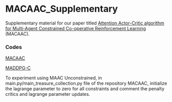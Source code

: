 # **MACAAC_Supplementary**

Supplementary material for our paper titled [Attention Actor-Critic algorithm for Multi-Agent Constrained Co-operative Reinforcement Learning](http://arxiv.org/abs/2101.02349) (MACAAC). 

### Codes   
[MACAAC](https://github.com/parnika31/MACAAC)

[MADDPG-C](https://github.com/parnika31/MADDPG-C)

To experiment using MAAC Unconstrained, in main.py/main_treasure_collection.py file of the repository MACAAC, initialize the lagrange parameter to zero for all constraints and comment the penalty critics and lagrange parameter updates.
